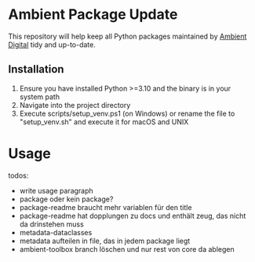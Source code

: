 # Ambient Package Update

This repository will help keep all Python packages maintained by 
[Ambient Digital](https://ambient.digital) tidy and up-to-date.

## Installation

1. Ensure you have installed Python >=3.10 and the binary is in your system path
2. Navigate into the project directory
3. Execute scripts/setup_venv.ps1 (on Windows) or rename the file to "setup_venv.sh" and execute it for macOS and UNIX

# Usage

todos:
- write usage paragraph
- package oder kein package?
- package-readme braucht mehr variablen für den title
- package-readme hat dopplungen zu docs und enthält zeug, das nicht da drinstehen muss
- metadata-dataclasses 
- metadata aufteilen in file, das in jedem package liegt
- ambient-toolbox branch löschen und nur rest von core da ablegen
